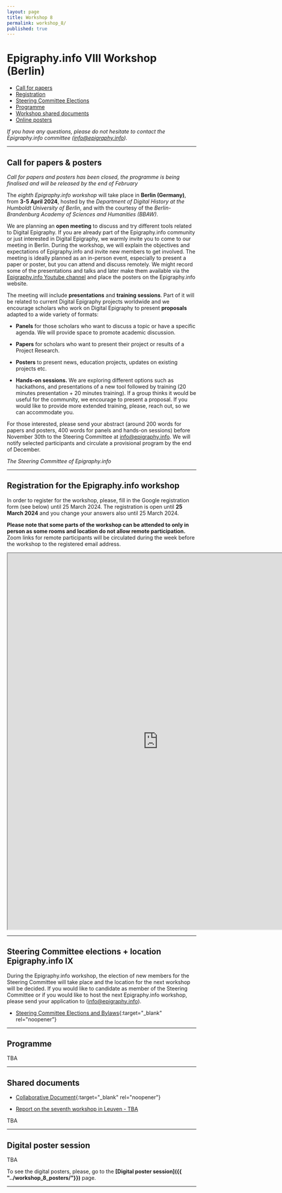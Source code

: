 ```yaml
---
layout: page
title: Workshop 8
permalink: workshop_8/
published: true
---
```


# Epigraphy.info VIII Workshop (Berlin)

 - [Call for papers](#cfp)
 - [Registration](#registration)
 - [Steering Committee Elections](#sc)
 - [Programme](#programme)
 - [Workshop shared documents](#shared)
 - [Online posters](#posters)


 *If you have any questions, please do not hesitate to contact the Epigraphy.info committee ([info@epigraphy.info](mailto:info@epigraphy.info)).*

 ---



 <a id="cfp"></a>
## Call for papers & posters 

*Call for papers and posters has been closed, the programme is being finalised and will be released by the end of February* 

The *eighth Epigraphy.info workshop* will take place in **Berlin (Germany)**, from **3-5 April 2024**, hosted by the *Department of Digital History at the Humboldt University of Berlin*, and with the courtesy of the *Berlin-Brandenburg Academy of Sciences and Humanities (BBAW)*.

We are planning an **open meeting** to discuss and try different tools related to Digital Epigraphy. If you are already part of the Epigraphy.info community or just interested in Digital Epigraphy, we warmly invite you to come to our meeting in Berlin. During the workshop, we will explain the objectives and expectations of Epigraphy.info and invite new members to get involved. The meeting is ideally planned as an in-person event, especially to present a paper or poster, but you can attend and discuss remotely. We might record some of the presentations and talks and later make them available via the [Epigraphy.info Youtube channel](https://www.youtube.com/epigraphy-info) and place the posters on the Epigraphy.info website.

The meeting will include **presentations** and **training sessions**. Part of it will be related to current Digital Epigraphy projects worldwide and we encourage scholars who work on Digital Epigraphy to present **proposals** adapted to a wide variety of formats:

- **Panels** for those scholars who want to discuss a topic or have a specific agenda. We will provide space to promote academic discussion.

- **Papers** for scholars who want to present their project or results of a Project Research.

- **Posters** to present news, education projects, updates on existing projects etc.

- **Hands-on sessions.** We are exploring different options such as hackathons, and presentations of a new tool followed by training (20 minutes presentation + 20 minutes training). If a group thinks it would be useful for the community, we encourage to present a proposal. If you would like to provide more extended training, please, reach out, so we can accommodate you.


For those interested, please send your abstract (around 200 words for papers and posters, 400 words for panels and hands-on sessions) before November 30th to the Steering Committee at info@epigraphy.info. We will notify selected participants and circulate a provisional program by the end of December.

*The Steering Committee of Epigraphy.info*

---

 <a id="registration"></a>
## Registration for the Epigraphy.info workshop

In order to register for the workshop, please, fill in the Google registration form (see below) until 25 March 2024. The registration is open until **25 March 2024** and you change your answers also until 25 March 2024. 

**Please note that some parts of the workshop can be attended to only in person as some rooms and location do not allow remote participation.** Zoom links for remote participants will be circulated during the week before the workshop to the registered email address.



<iframe src="https://docs.google.com/forms/d/e/1FAIpQLScLvzk2wtH07lDAD4-7hblm1AYSI6AEFxTBa-APr2eU9efEmg/viewform?embedded=true" width="800" height="1000" frameborder="1" marginheight="2" marginwidth="2">Loading…</iframe>

---

 <a id="sc"></a>
## Steering Committee elections + location Epigraphy.info IX

During the Epigraphy.info workshop, the election of new members for the Steering Committee will take place and the location for the next workshop will be decided. If you would like to candidate as member of the Steering Committee or if you would like to host the next Epigraphy.info workshop, please send your application to ([info@epigraphy.info](mailto:info@epigraphy.info)).

* [Steering Committee Elections and Bylaws](https://docs.google.com/document/d/1pQFUfXKv2niQc_fD2R9W_lOrUta-w1kcedMGI51SKHM/edit?usp=sharing){:target="_blank" rel="noopener"}


---


 <a id="programme"></a>
## Programme

TBA

---



 <a id="shared"></a>

## Shared documents

* [Collaborative Document](https://docs.google.com/document/d/18DyG2P3KvV5h2feueqpw85GLrzv1qpSwJ-xTM6XbzLA/edit?usp=sharing){:target="_blank" rel="noopener"}

* [Report on the seventh workshop in Leuven - TBA]()

TBA

---


<a id="posters"></a>
## Digital poster session

TBA

To see the digital posters, please, go to the **[Digital poster session]({{ "../workshop_8_posters/"}})** page.

<!--- Copied from the last meeting, edit as needed or reuse the structure

* [Shared document Epigraphy.info VII (including Outreach WG report)](https://docs.google.com/document/d/10ytYYpKCL2KJkA7FHOWvcHKPZa6Dzl3Ys7HJrC_nJbw/edit?usp=sharing){:target="_blank" rel="noopener"}
* [Vocabulary/Ontology WG report](https://docs.google.com/document/d/1FlZvx9i2MIf6hc25VMI5XfK7MabvoyMS9cqtWeqtCww/edit?usp=sharing){:target="_blank" rel="noopener"}
* [Funding WG report](https://docs.google.com/document/d/1-TOFzX2Me4NDT9ozJpii-V4LSEpUn0YjI-GU49FcWwA/edit?usp=sharing){:target="_blank" rel="noopener"}
* [Social Media WG report](https://docs.google.com/document/d/18jbQs9juidawTmMknuSs2FJh2WoHHK-efxOd0ZCbn-o/edit?usp=sharing){:target="_blank" rel="noopener"}


-->









---
